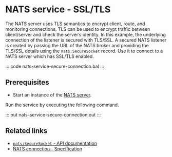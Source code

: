 # NATS service - SSL/TLS

The NATS server uses TLS semantics to encrypt client, route, and monitoring connections. TLS can be used to encrypt traffic between client/server and check the server’s identity. In this example, the underlying connection of the listener is secured with TLS/SSL. A secured NATS listener is created by passing the URL of the NATS broker and providing the TLS/SSL details using the `nats:SecureSocket` record. Use it to connect to a NATS server which has SSL/TLS enabled.

::: code nats-service-secure-connection.bal :::

## Prerequisites
- Start an instance of the [NATS server](https://docs.nats.io/nats-concepts/what-is-nats/walkthrough_setup).

Run the service by executing the following command.

::: out nats-service-secure-connection.out :::

## Related links
- [`nats:SecureSocket` - API documentation](https://lib.ballerina.io/ballerinax/nats/latest/records/SecureSocket)
- [NATS connection - Specification](https://github.com/ballerina-platform/module-ballerinax-nats/blob/master/docs/spec/spec.md#2-connection)
